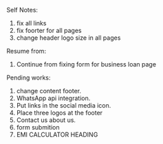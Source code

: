 Self Notes:
1. fix all links
2. fix foorter for all pages
2. change header logo size in all pages

Resume from:
1. Continue from fixing form for business loan page

Pending works:
1. change content footer.
2. WhatsApp api integration.
3. Put links in the social media icon.
4. Place three logos at the footer
5. Contact us about us.
6. form submition
7. EMI CALCULATOR HEADING
